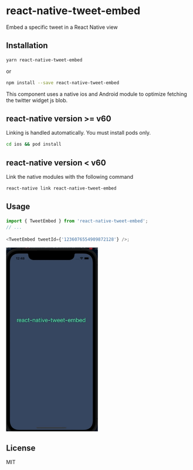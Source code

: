 # react-native-tweet-embed

Embed a specific tweet in a React Native view

## Installation

```sh
yarn react-native-tweet-embed
```

or

```sh
npm install --save react-native-tweet-embed
```

This component uses a native ios and Android module to optimize fetching the twitter widget js blob.

## react-native version >= v60

Linking is handled automatically. You must install pods only.

```sh
cd ios && pod install
```

## react-native version < v60

Link the native modules with the following command

```sh
react-native link react-native-tweet-embed
```

## Usage

```js
import { TweetEmbed } from 'react-native-tweet-embed';
// ...

<TweetEmbed tweetId={'1236076554909872128'} />;
```


<img src="assets/tweet_embed.gif" width="250" height="500" alt="react native tweet embed on ios simulator">

## License

MIT
